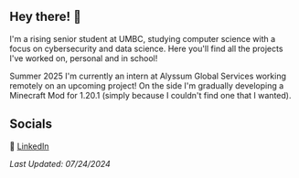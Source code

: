 ## Hey there! 👋

I'm a rising senior student at UMBC, studying computer science with a focus on cybersecurity and data science. Here you'll find all the projects I've worked on, personal and in school!

Summer 2025 
I'm currently an intern at Alyssum Global Services working remotely on an upcoming project! 
On the side I'm gradually developing a Minecraft Mod for 1.20.1 (simply because I couldn't find one that I wanted).

## Socials

🔗 [LinkedIn](https://www.linkedin.com/in/anna-cx-franz/)



_Last Updated: 07/24/2024_
